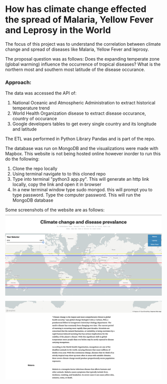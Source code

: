 # How has climate change effected the spread of Malaria, Yellow Fever and Leprosy in the World

The focus of this project was to understand the correlation between climate change and spread of diseases like Malaria, Yellow Fever and leprosy. 

The proposal question was as follows:
Does the expanding temperate zone (global warming) influence the occurrence of tropical diseases?
What is the northern most and southern most latitude of the disease occurance.

### Approach:
The data was accessed the API of:
1. National Oceanic and Atmospheric Administration to extract historical temperature trend
2. World Health Organization disease to extract disease occurance, country of occurance
3. Google developers tables to get every single country and its longitude and latitude

The ETL was performed in Python Library Pandas and is part of the repo.

The database was run on MongoDB and the visualizations were made with Mapbox. This website is not being hosted online however inorder to run this do the following:

1. Clone the repo locally
2. Using terminal navigate to to this cloned repo
3. Type into terminal "python3 app.py". This will generate an http link locally, copy the link and open it in browser
4. In a new terminal window type sudo mongod. this will prompt you to type password. Type the computer password. This will run the MongoDB database

Some screenshots of the website are as follows:
![HTML](https://github.com/schehrbanokhan/investigating_tropical_diseases/blob/master/Screen%20Shot%202019-04-14%20at%202.52.10%20PM.png?raw=true)

![second](https://github.com/schehrbanokhan/investigating_tropical_diseases/blob/master/Screen%20Shot%202019-04-14%20at%202.53.01%20PM.png?raw=true)
